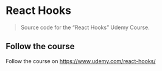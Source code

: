 # React Hooks

> Source code for the “React Hooks” Udemy Course.

## Follow the course

Follow the course on <https://www.udemy.com/react-hooks/>